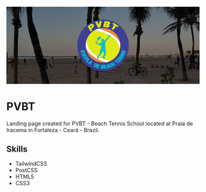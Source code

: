 ![picture alt](pvbt-readme.png 'Layout for landing page')

# PVBT

Landing page created for PVBT - Beach Tennis School located at Praia de Iracema in Fortaleza - Ceará - Brazil.

## Skills

- TailwindCSS
- PostCSS
- HTML5
- CSS3
